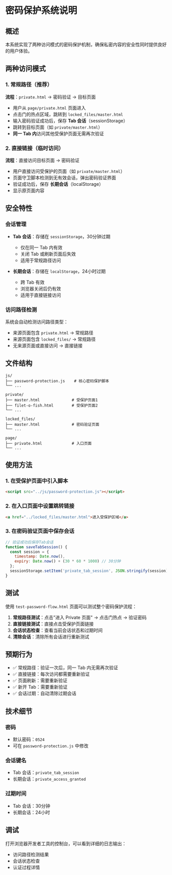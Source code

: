 # 密码保护系统说明

## 概述

本系统实现了两种访问模式的密码保护机制，确保私密内容的安全性同时提供良好的用户体验。

## 两种访问模式

### 1. 常规路径（推荐）
**流程**：`private.html` → 密码验证 → 目标页面

- 用户从 `page/private.html` 页面进入
- 点击门的热点区域，跳转到 `locked_files/master.html`
- 输入密码验证成功后，保存 **Tab 会话**（sessionStorage）
- 跳转到目标页面（如 `private/master.html`）
- **同一 Tab 内**访问其他受保护页面无需再次验证

### 2. 直接链接（临时访问）
**流程**：直接访问目标页面 → 密码验证

- 用户直接访问受保护的页面（如 `private/master.html`）
- 页面守卫脚本检测到无有效会话，弹出密码验证界面
- 验证成功后，保存 **长期会话**（localStorage）
- 显示原页面内容

## 安全特性

### 会话管理
- **Tab 会话**：存储在 `sessionStorage`，30分钟过期
  - 仅在同一 Tab 内有效
  - 关闭 Tab 或刷新页面后失效
  - 适用于常规路径访问

- **长期会话**：存储在 `localStorage`，24小时过期
  - 跨 Tab 有效
  - 浏览器关闭后仍有效
  - 适用于直接链接访问

### 访问路径检测
系统会自动检测访问路径类型：
- 来源页面包含 `private.html` → 常规路径
- 来源页面包含 `locked_files/` → 常规路径
- 无来源页面或直接访问 → 直接链接

## 文件结构

```
js/
├── password-protection.js    # 核心密码保护脚本
└── ...

private/
├── master.html              # 受保护页面1
├── filet-o-fish.html        # 受保护页面2
└── ...

locked_files/
├── master.html              # 密码验证页面
└── ...

page/
├── private.html             # 入口页面
└── ...
```

## 使用方法

### 1. 在受保护页面中引入脚本
```html
<script src="../js/password-protection.js"></script>
```

### 2. 在入口页面中设置跳转链接
```html
<a href="../locked_files/master.html">进入受保护区域</a>
```

### 3. 在密码验证页面中保存会话
```javascript
// 验证成功后保存Tab会话
function saveTabSession() {
  const session = {
    timestamp: Date.now(),
    expiry: Date.now() + (30 * 60 * 1000) // 30分钟
  };
  sessionStorage.setItem('private_tab_session', JSON.stringify(session));
}
```

## 测试

使用 `test-password-flow.html` 页面可以测试整个密码保护流程：

1. **常规路径测试**：点击"进入 Private 页面" → 点击门热点 → 验证密码
2. **直接链接测试**：直接点击受保护页面链接
3. **会话状态检查**：查看当前会话状态和过期时间
4. **清除会话**：清除所有会话进行重新测试

## 预期行为

- ✅ 常规路径：验证一次后，同一 Tab 内无需再次验证
- ✅ 直接链接：每次访问都需要重新验证
- ✅ 页面刷新：需要重新验证
- ✅ 新开 Tab：需要重新验证
- ✅ 会话过期：自动清除过期会话

## 技术细节

### 密码
- 默认密码：`0524`
- 可在 `password-protection.js` 中修改

### 会话键名
- Tab 会话：`private_tab_session`
- 长期会话：`private_access_granted`

### 过期时间
- Tab 会话：30分钟
- 长期会话：24小时

## 调试

打开浏览器开发者工具的控制台，可以看到详细的日志输出：
- 访问路径检测结果
- 会话状态检查
- 认证过程详情
